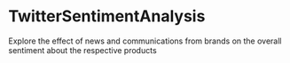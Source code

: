 # TwitterSentimentAnalysis
Explore the effect of news and communications from brands on the overall sentiment about the respective products
